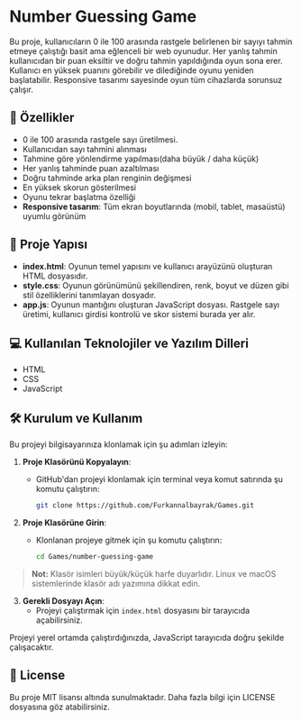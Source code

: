 
# Number Guessing Game
Bu proje, kullanıcıların 0 ile 100 arasında rastgele belirlenen bir sayıyı tahmin etmeye çalıştığı basit ama eğlenceli bir web oyunudur. Her yanlış tahmin kullanıcıdan bir puan eksiltir ve doğru tahmin yapıldığında oyun sona erer. Kullanıcı en yüksek puanını görebilir ve dilediğinde oyunu yeniden başlatabilir. Responsive tasarımı sayesinde oyun tüm cihazlarda sorunsuz çalışır.


## 🚀 Özellikler

- 0 ile 100 arasında rastgele sayı üretilmesi.
- Kullanıcıdan sayı tahmini alınması
- Tahmine göre yönlendirme yapılması(daha büyük / daha küçük)
- Her yanlış tahminde puan azaltılması
- Doğru tahminde arka plan renginin değişmesi
- En yüksek skorun gösterilmesi
- Oyunu tekrar başlatma özelliği
- **Responsive tasarım**: Tüm ekran boyutlarında (mobil, tablet, masaüstü) uyumlu görünüm

## 📂 Proje Yapısı

- **index.html**: Oyunun temel yapısını ve kullanıcı arayüzünü oluşturan HTML dosyasıdır.
- **style.css**: Oyunun görünümünü şekillendiren, renk, boyut ve düzen gibi stil özelliklerini tanımlayan dosyadır.
- **app.js**: Oyunun mantığını oluşturan JavaScript dosyası. Rastgele sayı üretimi, kullanıcı girdisi kontrolü ve skor sistemi burada yer alır.


## 💻 Kullanılan Teknolojiler ve Yazılım Dilleri
- HTML
- CSS
- JavaScript

## 🛠 Kurulum ve Kullanım

Bu projeyi bilgisayarınıza klonlamak için şu adımları izleyin:

1. **Proje Klasörünü Kopyalayın**:
   - GitHub'dan projeyi klonlamak için terminal veya komut satırında şu komutu çalıştırın:
     ```bash
     git clone https://github.com/Furkannalbayrak/Games.git
     ```

2. **Proje Klasörüne Girin**:
   - Klonlanan projeye gitmek için şu komutu çalıştırın:
     ```bash
     cd Games/number-guessing-game
     ```

> **Not:** Klasör isimleri büyük/küçük harfe duyarlıdır. Linux ve macOS sistemlerinde klasör adı yazımına dikkat edin.

3. **Gerekli Dosyayı Açın**:
   - Projeyi çalıştırmak için `index.html` dosyasını bir tarayıcıda açabilirsiniz.

Projeyi yerel ortamda çalıştırdığınızda, JavaScript tarayıcıda doğru şekilde çalışacaktır.


## 📜 License
Bu proje MIT lisansı altında sunulmaktadır. Daha fazla bilgi için LICENSE dosyasına göz atabilirsiniz.



